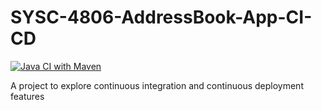 # SYSC-4806-AddressBook-App-CI-CD

[![Java CI with Maven](https://github.com/Marvel1754/SYSC-4806-AddressBook-App-CI-CD/actions/workflows/maven.yml/badge.svg?branch=main&event=push)](https://github.com/Marvel1754/SYSC-4806-AddressBook-App-CI-CD/actions/workflows/maven.yml)


A project to explore continuous integration and continuous deployment features
